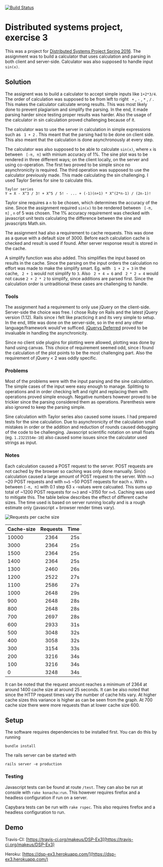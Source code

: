 [![Build Status](https://travis-ci.org/makeus/DSP-Ex3.svg?branch=master)](https://travis-ci.org/makeus/DSP-Ex3)

# Distributed systems project, exercise 3

This was a project for [Distributed Systems Project Spring 2016](https://www.cs.helsinki.fi/courses/582665/2016/k/k/1). The assignment was to build a calculator that uses calculation and parsing in both client and server-side. Calculator was also supposed to handle input `sin(x)`.

## Solution

The assignent was to build a calculator to accept simple inputs like `1+2*3/4`. The order of calculation was supposed to be from left to right ` +` , `-` , `*` , `/` . This makes the calculator calculate wrong results. This was most likely done to prevent plagiarism and simplify the parsing. In the end, it made parsing harder since testing proper results was harder. Also the usage of the calculator in sin calculation proved challenging because of it.

The calculator was to use the server in calculation in simple expressions such as ` 1 + 2` . This meant that the parsing had to be done on client side. This also meant that the calculation is done asynchronously at every step.

The calculator was also supposed to be able to calculate `sin(x)`, where `x` is between ` [-π, π]`  with minium accuracy of 1%. The sine plot was to be rendered in three different ways; on the client locally, on the server and using co-operation. The first two proved to be simple since no asynchronicity is required. The third operation was supposed to use the calculator previously made. This made calculating the sin challenging. I used Taylor Series for sine to calculate this.

```
Taylor series
Y = X - X^3 / 3! + X^5 / 5! - ... + (-1)(n+1) * X^(2*n-1) / (2n-1)!
```

Taylor sine requires a `n` to be chosen, which determines the accuracy of the sine. Since the assignment required `sin(x)` to be rendered between ` [-π, π]` , `n` of 5 was chosen. The 1% accuracy requirement was checked with javascript unit tests calculating the difference between the sine and javascripts Math.sin.

The assignment had also a requirement to cache requests. This was done as a queue with a default size of 3000. Before each calculation cache is checked and result is used if found. After server response result is stored in the cache. 

A simplify function was also added. This simplifies the input based on results in the cache. Since the parsing on the input orders the calculation no effort was made to make the simplify smart. Eg. with ` 1 + 2 = 3`  in the cache, ` 2 + 1`  would not simplify to `3`. Also
` 2 + 4 = 6`  and ` 2 * 2 = 4`  would not cause ` 2 + 2 * 2 ` to simplify, since additions are parsed first. Since the calculation order is untraditional these cases are challenging to handle.


### Tools
The assignment had a requirement to only use jQuery on the client-side. Server-side the choice was free. I chose Ruby on Rails and the latest jQuery version (1.12). Rails since i felt like practicing it and its very simple to setup. In the end, little was done on the server-side, so in the end any other language/framework would've sufficed. [jQuerys Deferred](https://api.jquery.com/category/deferred-object/) proved to be invaluable in handling the asynchronicity.

Since no client side plugins for plotting were allowed, plotting was done by hand using canvas. This choice of requirement seemed odd, since i found the calculation of the plot points to be the most challenging part. Also the requirement of jQuery < 2 was oddly specific. 

### Problems

Most of the problems were with the input parsing and the sine calculation. The simple cases of the input were easy enough to manage. Splitting to operations and in order checking left and right and replacing them with operations proved simple enough. Negative numbers however proved to be trickier since the parsing considered them as operations. Parenthesis were also ignored to keep the parsing simple.

Sine calculation with Taylor series also caused some issues. I had prepared tests for the sine calculation. Due to asynchronicity of the calculation small mistakes in order or the addition and reduction of rounds caused debugging of the code to be challenging. Javascript scientific notation on small floats (eg. `1.2321554e-10`) also caused some issues since the calculator used strings as input.

### Notes

Each calculation caused a POST request to the server. POST requests are not cached by the browser so caching was only done manually. Sin(x) calculation caused a large amount of POST request to the server. With `n=3` ~20 POST requests and with `n=5` ~50 POST requests for each `x`. With `x` between `[-π, π]` with 0.1 step 63 `x` -values were calcuated. This sums up total of ~1200 POST requests for `n=3` and ~3150 for `n=5`. Caching was used to mitigate this. The table below describes the effect of different cache sizes. The time used is based on server running locally and is a rough estimate only (javascript + browser render times vary).


![Requests per cache size](http://chart.apis.google.com/chart?chtt=Request+per+cache+size&chts=000000,12&chs=700x200&chf=bg,s,ffffff|c,s,ffffff&chxt=x,y&chxl=0:|0|100|200|300|400|500|600|700|800|900|1000|1100|1200|1300|1400|1500|1600|1:|2,364.00|2,806.00|3,248.00&cht=lxy&chd=t:0.00,6.25,12.50,18.75,25.00,31.25,37.50,43.75,50.00,56.25,62.50,68.75,75.00,81.25,87.50,93.75,100.00|100.00,96.38,96.38,89.36,78.50,77.37,64.36,37.66,32.12,32.12,32.12,25.11,17.87,10.85,0.00,0.00,0.00&chdl=requests&chco=0000ff "Requests per cache size")

| Cache-size | Requests  | Time  |
| ---------- |:---------:| -----:|
| 10000      | 2364      | 25s   |
| 3000       | 2364      | 25s   |
| 1500       | 2364      | 25s   |
| 1400       | 2364      | 25s   |
| 1300       | 2460      | 26s   |
| 1200       | 2522      | 27s   |
| 1100       | 2586      | 27s   |
| 1000       | 2648      | 29s   |
| 900        | 2648      | 28s   |
| 800        | 2648      | 28s   |
| 700        | 2697      | 28s   |
| 600        | 2933      | 31s   |
| 500        | 3048      | 32s   |
| 400        | 3058      | 32s   |
| 300        | 3154      | 33s   |
| 200        | 3216      | 34s   |
| 100        | 3216      | 34s   |
| 0          | 3248      | 34s   |

It can be noted that the request amount reaches a minimum of 2364 at around 1400 cache size at around 25 seconds. It can be also noted that since the HTTP request times vary the number of cache hits vary. At higher cache sizes this variance is higher as can be seen from the graph. At 700 cache size there were more requests than at lower cache size 600.

## Setup

The software requires dependencies to be installed first. You can do this by running

```
bundle install
```

The rails server can be started with

```
rails server -e production
```

### Testing

Javascript tests can be found at route `/test`. They can also be run at console with `rake konacha:run`. This however requires firefox and a headless configuration if run on a server.

Capybara tests can be run with `rake rspec`. This also requires firefox and a headless configuration to run.

## Demo

Travis-CI: [https://travis-ci.org/makeus/DSP-Ex3](https://travis-ci.org/makeus/DSP-Ex3)

Heroku: [https://dsp-ex3.herokuapp.com/](https://dsp-ex3.herokuapp.com/)
